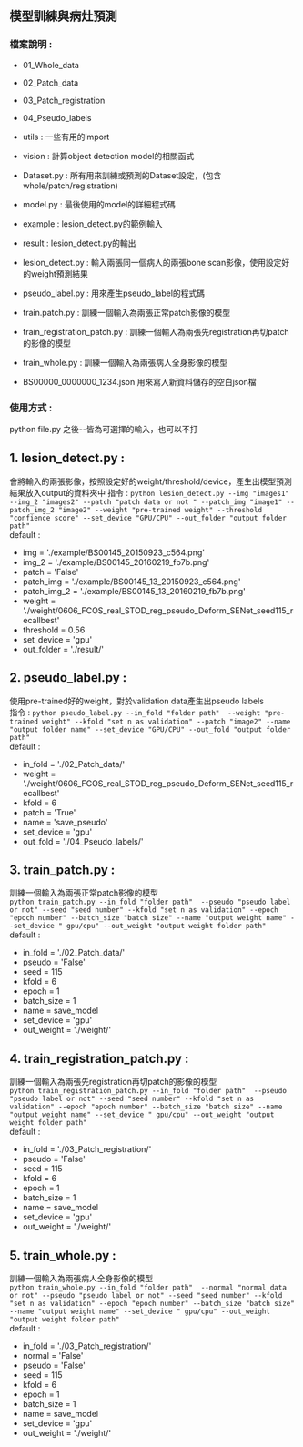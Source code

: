 ## 模型訓練與病灶預測

### 檔案說明 : 
* 01_Whole_data  
* 02_Patch_data  
* 03_Patch_registration  
* 04_Pseudo_labels  
   
* utils : 一些有用的import   
* vision : 計算object detection model的相關函式    
* Dataset.py : 所有用來訓練或預測的Dataset設定，(包含whole/patch/registration)   
* model.py : 最後使用的model的詳細程式碼   
   
* example : lesion_detect.py的範例輸入  
* result : lesion_detect.py的輸出  
  
* lesion_detect.py : 輸入兩張同一個病人的兩張bone scan影像，使用設定好的weight預測結果   
* pseudo_label.py : 用來產生pseudo_label的程式碼  
* train.patch.py : 訓練一個輸入為兩張正常patch影像的模型  
* train_registration_patch.py : 訓練一個輸入為兩張先registration再切patch的影像的模型  
* train_whole.py : 訓練一個輸入為兩張病人全身影像的模型  
     
* BS00000_0000000_1234.json 用來寫入新資料儲存的空白json檔  

### 使用方式 : 
python file.py 之後--皆為可選擇的輸入，也可以不打
## 1. lesion_detect.py :  
會將輸入的兩張影像，按照設定好的weight/threshold/device，產生出模型預測結果放入output的資料夾中
指令 : `python lesion_detect.py --img "images1"  --img_2 "images2" --patch "patch data or not " --patch_img "image1" --patch_img_2 "image2" --weight "pre-trained weight" --threshold "confience score" --set_device "GPU/CPU" --out_folder "output folder path" `  
default : 
* img = './example/BS00145_20150923_c564.png'
* img_2 = './example/BS00145_20160219_fb7b.png'
* patch = 'False'
* patch_img = './example/BS00145_13_20150923_c564.png'
* patch_img_2 = './example/BS00145_13_20160219_fb7b.png'
* weight = './weight/0606_FCOS_real_STOD_reg_pseudo_Deform_SENet_seed115_recallbest'
* threshold = 0.56
* set_device = 'gpu'
* out_folder = './result/'
## 2. pseudo_label.py :  
使用pre-trained好的weight，對於validation data產生出pseudo labels  
指令 : `python pseudo_label.py --in_fold "folder path"  --weight "pre-trained weight" --kfold "set n as validation" --patch "image2" --name "output folder name" --set_device "GPU/CPU" --out_fold "output folder path" `  
default : 
* in_fold = './02_Patch_data/'
* weight = './weight/0606_FCOS_real_STOD_reg_pseudo_Deform_SENet_seed115_recallbest'
* kfold = 6
* patch = 'True'
* name = 'save_pseudo'
* set_device = 'gpu'
* out_fold = './04_Pseudo_labels/'
## 3. train_patch.py :  
訓練一個輸入為兩張正常patch影像的模型  
`python train_patch.py --in_fold "folder path"  --pseudo "pseudo label or not" --seed "seed number" --kfold "set n as validation" --epoch "epoch number" --batch_size "batch size" --name "output weight name" --set_device " gpu/cpu" --out_weight "output weight folder path" `   
default : 
* in_fold = './02_Patch_data/'
* pseudo = 'False'
* seed = 115
* kfold = 6
* epoch = 1
* batch_size = 1
* name = save_model
* set_device = 'gpu'
* out_weight = './weight/'
## 4. train_registration_patch.py :  
訓練一個輸入為兩張先registration再切patch的影像的模型  
`python train_registration_patch.py --in_fold "folder path"  --pseudo "pseudo label or not" --seed "seed number" --kfold "set n as validation" --epoch "epoch number" --batch_size "batch size" --name "output weight name" --set_device " gpu/cpu" --out_weight "output weight folder path" `  
default : 
* in_fold = './03_Patch_registration/'
* pseudo = 'False'
* seed = 115
* kfold = 6
* epoch = 1
* batch_size = 1
* name = save_model
* set_device = 'gpu'
* out_weight = './weight/'  
## 5. train_whole.py :  
訓練一個輸入為兩張病人全身影像的模型  
`python train_whole.py --in_fold "folder path"  --normal "normal data or not" --pseudo "pseudo label or not" --seed "seed number" --kfold "set n as validation" --epoch "epoch number" --batch_size "batch size" --name "output weight name" --set_device " gpu/cpu" --out_weight "output weight folder path" `  
default : 
* in_fold = './03_Patch_registration/'
* normal = 'False'
* pseudo = 'False'
* seed = 115
* kfold = 6
* epoch = 1
* batch_size = 1
* name = save_model
* set_device = 'gpu'
* out_weight = './weight/' 
